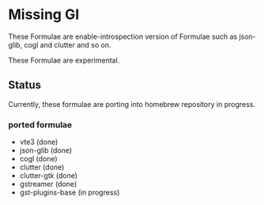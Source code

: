 Missing GI
===

These Formulae are enable-introspection version of Formulae such as json-glib, cogl and clutter and so on.

These Formulae are experimental.

## Status

Currently, these formulae are porting into homebrew repository in progress.

### ported formulae

* vte3 (done) 
* json-glib (done)
* cogl (done)
* clutter (done)
* clutter-gtk (done)
* gstreamer (done)
* gst-plugins-base (in progress)
